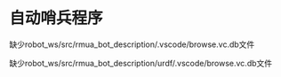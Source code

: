 # 自动哨兵程序

缺少robot_ws/src/rmua_bot_description/.vscode/browse.vc.db文件

缺少robot_ws/src/rmua_bot_description/urdf/.vscode/browse.vc.db文件

